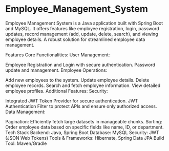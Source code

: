 # Employee_Management_System
Employee Management System is a Java application built with Spring Boot and MySQL. It offers features like employee registration, login, password updates, record management (add, update, delete, search), and viewing employee details. A robust solution for streamlined employee data management.

Features
Core Functionalities:
User Management:

Employee Registration and Login with secure authentication.
Password update and management.
Employee Operations:

Add new employees to the system.
Update employee details.
Delete employee records.
Search and fetch employee information.
View detailed employee profiles.
Additional Features:
Security:

Integrated JWT Token Provider for secure authentication.
JWT Authentication Filter to protect APIs and ensure only authorized access.
Data Management:

Pagination: Efficiently fetch large datasets in manageable chunks.
Sorting: Order employee data based on specific fields like name, ID, or department.
Tech Stack
Backend: Java, Spring Boot
Database: MySQL
Security: JWT (JSON Web Tokens)
Tools & Frameworks: Hibernate, Spring Data JPA
Build Tool: Maven/Gradle

